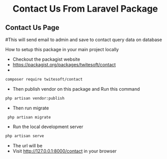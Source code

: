 


<h1 align="center">
Contact Us From Laravel Package
</h1>

## Contact Us Page
#This will send email to admin and save to contact query data on database





How to setup this package in your main project locally

-  Checkout the packagist website
-  https://packagist.org/packages/twitesoft/contact
-  
```bash
composer require twitesoft/contact
```


- Then publish vendor on this package and Run this command
```bash
php artisan vendor:publish
```

- Then run migrate 
```
 php artisan migrate
```

- Run the local development server
```bash
php artisan serve
```
 - The url will be
- Visit http://127.0.0.1:8000/contact in your browser

